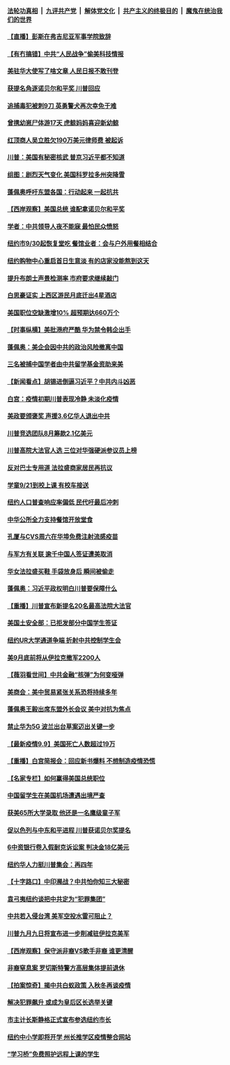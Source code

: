 ####  [法轮功真相](../../../../basic/blob/master/README.md?t=09110231) &nbsp;|&nbsp; [九评共产党](../../../../9ping.md/blob/master/README.md?t=09110231) &nbsp;|&nbsp; [解体党文化](../../../../jtdwh.md/blob/master/README.md?t=09110231)  &nbsp;|&nbsp; [共产主义的终极目的](../../../../gczydzjmd.md/blob/master/README.md?t=09110231) &nbsp;|&nbsp; [魔鬼在统治我们的世界](../../../../mgztzwmdsj.md/blob/master/README.md?t=09110231) 

#### [【直播】彭斯在弗吉尼亚军事学院致辞](../pages/nsc412/n12394766.md?t=09110231) 

#### [【有冇搞错】中共“人民战争”偷美科技情报](../pages/nsc412/n12394755.md?t=09110231) 

#### [美驻华大使写了啥文章 人民日报不敢刊登](../pages/nsc412/n12394754.md?t=09110231) 

#### [获提名角逐诺贝尔和平奖 川普回应](../pages/nsc412/n12394350.md?t=09110231) 

#### [追捕毒犯被刺9刀 英勇警犬再次幸免于难](../pages/nsc412/n12393717.md?t=09110231) 

#### [曾携幼崽尸体游17天 虎鲸妈妈喜迎新幼鲸](../pages/nsc412/n12393613.md?t=09110231) 

#### [红顶商人吴立胜欠190万美元律师费 被起诉](../pages/nsc412/n12393397.md?t=09110231) 

#### [川普：美国有秘密核武 普京习近平都不知道](../pages/nsc412/n12394255.md?t=09110231) 

#### [组图：剧烈天气变化 美国科罗拉多州突降雪](../pages/nsc412/n12394187.md?t=09110231) 

#### [蓬佩奥呼吁东盟各国：行动起来 一起抗共](../pages/nsc412/n12394610.md?t=09110231) 

#### [【西岸观察】美国总统 谁配拿诺贝尔和平奖](../pages/nsc412/n12393353.md?t=09110231) 

#### [学者：中共领导人夜不能寐 最怕民众愤怒](../pages/nsc412/n12392662.md?t=09110231) 

#### [纽约市9/30起恢复堂吃  餐馆业者：会与户外用餐相结合](../pages/nsc412/n12393416.md?t=09110231) 

#### [纽约购物中心重启首日生意淡  有的店家没能熬到这天](../pages/nsc412/n12393431.md?t=09110231) 

#### [提升布朗士声景检测率 市府要求继续敲门](../pages/nsc412/n12393207.md?t=09110231) 

#### [白思豪证实 上西区游民月底迁出4星酒店](../pages/nsc412/n12393205.md?t=09110231) 

#### [美国职位空缺激增10% 超预期达660万个](../pages/nsc412/n12392844.md?t=09110231) 

#### [【时事纵横】美批港府严酷 华为禁令韩企出手](../pages/nsc412/n12392242.md?t=09110231) 

#### [蓬佩奥：美企会因中共的政治风险撤离中国](../pages/nsc412/n12393110.md?t=09110231) 

#### [三名被捕中国学者由中共留学基金资助来美](../pages/nsc412/n12392476.md?t=09110231) 

#### [【新闻看点】胡锡进倒逼习近平？中共内斗凶恶](../pages/nsc412/n12392473.md?t=09110231) 

#### [白宫：疫情初期川普表现冷静 未淡化疫情](../pages/nsc412/n12392744.md?t=09110231) 

#### [美政要颁褒奖 声援3.6亿华人退出中共](../pages/nsc412/n12381446.md?t=09110231) 

#### [川普竞选团队8月筹款2.1亿美元](../pages/nsc412/n12392731.md?t=09110231) 

#### [川普高院大法官人选 三位对华强硬派参议员上榜](../pages/nsc412/n12392522.md?t=09110231) 

#### [反对巴士专用道 法拉盛商家居民再抗议](../pages/nsc412/n12392640.md?t=09110231) 

#### [学童9/21到校上课 有校车接送](../pages/nsc412/n12392642.md?t=09110231) 

#### [纽约人口普查响应率偏低 民代吁最后冲刺](../pages/nsc412/n12392645.md?t=09110231) 

#### [中华公所全力支持餐馆开放堂食](../pages/nsc412/n12392647.md?t=09110231) 

#### [孔厦与CVS周六在华埠免费注射流感疫苗](../pages/nsc412/n12392649.md?t=09110231) 

#### [与军方有关联 逾千中国人签证遭美取消](../pages/nsc412/n12392625.md?t=09110231) 

#### [华女法拉盛买鞋 手袋放身后 瞬间被偷走](../pages/nsc412/n12392026.md?t=09110231) 

#### [蓬佩奥：习近平政权明白川普要保障什么](../pages/nsc412/n12392497.md?t=09110231) 

#### [【重播】川普宣布新提名20名最高法院大法官](../pages/nsc412/n12392420.md?t=09110231) 

#### [美国土安全部：已拒发部分中国学生签证](../pages/nsc412/n12392382.md?t=09110231) 

#### [纽约UR大学通道争端 折射中共控制学生会](../pages/nsc412/n12390575.md?t=09110231) 

#### [美9月底前将从伊拉克撤军2200人](../pages/nsc412/n12392278.md?t=09110231) 

#### [【薇羽看世间】中共金融“核弹”为何变哑弹](../pages/nsc412/n12392246.md?t=09110231) 

#### [美商会：美中贸易紧张关系恐将持续多年](../pages/nsc412/n12392245.md?t=09110231) 

#### [蓬佩奥王毅出席东盟外长会议 美中对抗为焦点](../pages/nsc412/n12392071.md?t=09110231) 

#### [禁止华为5G 波兰出台草案迈出关键一步](../pages/nsc412/n12392083.md?t=09110231) 

#### [【最新疫情9.9】美国死亡人数超过19万](../pages/nsc412/n12389993.md?t=09110231) 

#### [【重播】白宫简报会：回应新书爆料 不想制造疫情恐慌](../pages/nsc412/n12391923.md?t=09110231) 

#### [【名家专栏】如何赢得美国总统职位](../pages/nsc412/n12391480.md?t=09110231) 

#### [中国留学生在美国机场遭遇出境严查](../pages/nsc412/n12391726.md?t=09110231) 

#### [获美65所大学录取 他还是一名鹰级童子军](../pages/nsc412/n12391049.md?t=09110231) 

#### [促以色列与中东和平进程 川普获诺贝尔奖提名](../pages/nsc412/n12391415.md?t=09110231) 

#### [6中资银行卷入假耐克诉讼案 判决金18亿美元](../pages/nsc412/n12390583.md?t=09110231) 

#### [纽约华人力挺川普集会：再四年](../pages/nsc412/n12390650.md?t=09110231) 

#### [【十字路口】中印濒战？中共怕你知三大秘密](../pages/nsc412/n12390136.md?t=09110231) 

#### [袁弓夷纽约谈把中共定为“犯罪集团”](../pages/nsc412/n12390860.md?t=09110231) 

#### [中共若入侵台湾 美军空投水雷可阻止？](../pages/nsc412/n12391179.md?t=09110231) 

#### [川普九月九日将宣布进一步削减驻伊拉克美军](../pages/nsc412/n12391154.md?t=09110231) 

#### [【西岸观察】保守派非裔VS歌手非裔 谁更清醒](../pages/nsc412/n12390490.md?t=09110231) 

#### [非裔窒息案 罗切斯特警方高层集体提前退休](../pages/nsc412/n12390135.md?t=09110231) 

#### [【拍案惊奇】揭中共白蚁政策 入秋冬再谈疫情](../pages/nsc412/n12390633.md?t=09110231) 

#### [解决犯罪飙升 或成为皇后区长选举关键](../pages/nsc412/n12390606.md?t=09110231) 

#### [市主计长斯静格正式宣布参选纽约市长](../pages/nsc412/n12390601.md?t=09110231) 

#### [纽约中小学即将开学 州长推学区疫情整合网站](../pages/nsc412/n12390530.md?t=09110231) 

#### [“学习桥”免费照护远程上课的学生](../pages/nsc412/n12389760.md?t=09110231) 

